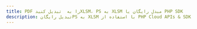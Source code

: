 ---title: PDF را به  تبدیل کنیدXLSM، PS به XLSM مبدل رایگان یا PHP SDKdescription: تبدیل رایگانPS به XLSM با استفاده از PHP Cloud APIs & SDK همچنین اسناد PDF را در Cloud ایجاد، ویرایش و رندر کنید.---
